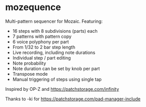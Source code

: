 # mozequence

Multi-pattern sequencer for Mozaic.
Featuring:

  - 16 steps with 8 subdivisions (parts) each
  - 7 patterns with pattern copy
  - 6 voice polyphony per part
  - From 1/32 to 2 bar step length
  - Live recording, including note durations
  - Individual step / part editing
  - Note probability
  - Note duration can be set by knob per part
  - Transpose mode
  - Manual triggering of steps using single tap
  
Inspired by OP-Z and https://patchstorage.com/infinity

Thanks to -ki for https://patchstorage.com/pad-manager-include
